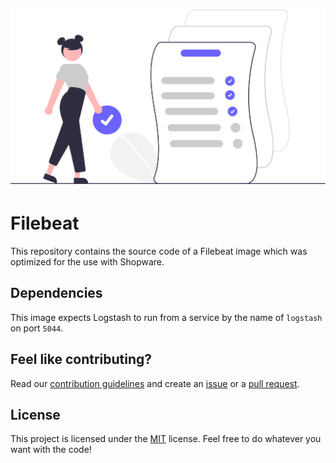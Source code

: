 <h1 align="center">
    <img src=".github/project-logo.svg" width="512px">
</h1>

# Filebeat

This repository contains the source code of a Filebeat image which was optimized for the use with Shopware.

## Dependencies

This image expects Logstash to run from a service by the name of `logstash` on port `5044`.

## Feel like contributing?

Read our [contribution guidelines](CONTRIBUTING.md) and create
an [issue](https://github.com/sw-in-containers/filebeat/issues/new/choose) or
a [pull request](https://github.com/sw-in-containers/filebeat/compare).

## License

This project is licensed under the [MIT](LICENSE) license.
Feel free to do whatever you want with the code!
